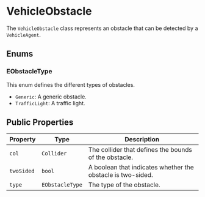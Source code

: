 # VehicleObstacle

The `VehicleObstacle` class represents an obstacle that can be detected by a `VehicleAgent`.

## Enums

### EObstacleType

This enum defines the different types of obstacles.

-   `Generic`: A generic obstacle.
-   `TrafficLight`: A traffic light.

## Public Properties

| Property   | Type          | Description                                      |
| ---------- | ------------- | ------------------------------------------------ |
| `col`      | `Collider`    | The collider that defines the bounds of the obstacle. |
| `twoSided` | `bool`        | A boolean that indicates whether the obstacle is two-sided. |
| `type`     | `EObstacleType` | The type of the obstacle.                        |
